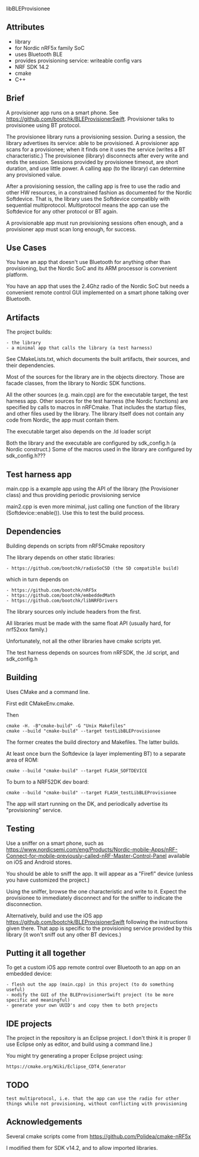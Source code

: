 libBLEProvisionee


Attributes
-
   - library
   - for Nordic nRF5x family SoC
   - uses Bluetooth BLE
   - provides provisioning service: writeable config vars
   - NRF SDK 14.2
   - cmake
   - C++

Brief
-

A provisioner app runs on a smart phone.  See https://github.com/bootchk/BLEProvisionerSwift.  Provisioner talks to provisionee using BT protocol.

The provisionee library runs a provisioning session.
During a session, the library advertises its service: able to be provisioned.
A provisioner app scans for a provisionee; when it finds one it uses the service (writes a BT characteristic.)
The provisionee (library) disconnects after every write and ends the session.
Sessions provided by provisionee timeout, are short duration, and use little power.
A calling app (to the library) can determine any provisioned value.

After a provisioning session, the calling app is free to use the radio and other HW resources,
in a constrained fashion as documented for the Nordic Softdevice.
That is, the library uses the Softdevice compatibly with sequential multiprotocol.
Multiprotocol means the app can use the Softdevice for any other protocol or BT again.

A provisionable app must run provisioning sessions often enough,
and a provisioner app must scan long enough,
for success.

Use Cases
-

You have an app that doesn't use Bluetooth for anything other than provisioning, but the Nordic SoC and its ARM processor is convenient platform.

You have an app that uses the 2.4Ghz radio of the Nordic SoC but needs a convenient remote control GUI implemented on a smart phone talking over Bluetooth.

Artifacts
-

The project builds:

    - the library
    - a minimal app that calls the library (a test harness)
    
See CMakeLists.txt, which documents the built artifacts, their sources, and their dependencies.

Most of the sources for the library are in the objects directory.
Those are facade classes, from the library to Nordic SDK functions.

All the other sources (e.g. main.cpp) are for the executable target, the test harness app.
Other sources for the test harness (the Nordic functions) are specified by calls to macros in nRFCmake.
That includes the startup files, and other files used by the library.
The library itself does not contain any code from Nordic, the app must contain them.

The executable target also depends on the .ld loader script

Both the library and the executable are configured by sdk_config.h (a Nordic construct.)
Some of the macros used in the library are configured by sdk_config.h???

Test harness app
-

main.cpp is a example app using the API of the library (the Provisioner class) and thus providing 
periodic provisioning service

main2.cpp is even more minimal, just calling one function of the library (Softdevice::enable()).
Use this to test the build process.

Dependencies
-

Building depends on scripts from nRF5Cmake repository

The library depends on other static libraries:

    - https://github.com/bootchk/radioSoCSD (the SD compatible build)
    
which in turn depends on

    - https://github.com/bootchk/nRF5x
    - https://github.com/bootchk/embeddedMath
    - https://github.com/bootchk/libNRFDrivers
    
The library sources only include headers from the first.

All libraries must be made with the same float API (usually hard, for nrf52xxx family.)

Unfortunately, not all the other libraries have cmake scripts yet.

The test harness depends on sources from nRFSDK, the .ld script, and sdk_config.h


Building
-

Uses CMake and a command line.

First edit CMakeEnv.cmake.

Then

    cmake -H. -B"cmake-build" -G "Unix Makefiles"
    cmake --build "cmake-build" --target testLibBLEProvisionee

The former creates the build directory and Makefiles.
The latter builds.

At least once burn the Softdevice (a layer implementing BT) to a separate area of ROM:

    cmake --build "cmake-build" --target FLASH_SOFTDEVICE
    
To burn to a NRF52DK dev board:

    cmake --build "cmake-build" --target FLASH_testLibBLEProvisionee
    
The app will start running on the DK, and periodically advertise its "provisioning" service.

Testing
-

Use a sniffer on a smart phone, such as  https://www.nordicsemi.com/eng/Products/Nordic-mobile-Apps/nRF-Connect-for-mobile-previously-called-nRF-Master-Control-Panel available on iOS and Android stores.

You should be able to sniff the app.  It will appear as a "Firefl" device (unless you have customized the project.)

Using the sniffer, browse the one characteristic and write to it.  Expect the provisionee to immediately disconnect and for the sniffer to indicate the disconnection.

Alternatively, build and use the iOS app https://github.com/bootchk/BLEProvisionerSwift following the instructions given there.  That app is specific to the provisioning service provided by this library (it won't sniff out any other BT devices.)

Putting it all together
-

To get a custom iOS app remote control over Bluetooth to an app on an embedded device:

    - flesh out the app (main.cpp) in this project (to do something useful)
    - modify the GUI of the BLEProvisionerSwift project (to be more specific and meaningful)
    - generate your own UUID's and copy them to both projects


IDE projects
-

The project in the repository is an Eclipse project.
I don't think it is proper (I use Eclipse only as editor, and build using a command line.)

You might try generating a proper Eclipse project using:

    https://cmake.org/Wiki/Eclipse_CDT4_Generator
    

TODO
-

    test multiprotocol, i.e. that the app can use the radio for other things while not provisioning, without conflicting with provisioning 
    
Acknowledgements
-

Several cmake scripts come from https://github.com/Polidea/cmake-nRF5x

I modified them for SDK v14.2, and to allow imported libraries.
